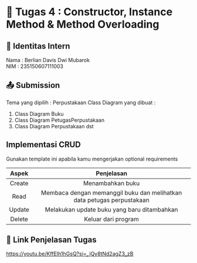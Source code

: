 # 📁 Tugas 4 : Constructor, Instance Method & Method Overloading

## 👤 Identitas Intern
Nama : Berlian Davis Dwi Mubarok             
NIM  : 235150607111003

## 📤 Submission

Tema yang dipilih : Perpustakaan 
Class Diagram yang dibuat : 
1. Class Diagram Buku
2. Class Diagram PetugasPerpustakaan
3. Class Diagram Perpustakaan
dst

## Implementasi CRUD

Gunakan template ini apabila kamu mengerjakan optional requirements

| Aspek | Penjelasan    |     
| :---:   | :---: | 
| Create | Menambahkan buku | 
| Read | Membaca dengan memanggil buku dan melihatkan data petugas perpustakaan | 
| Update | Melakukan update buku yang baru ditambahkan | 
| Delete | Keluar dari program | 



## 🔗 Link Penjelasan Tugas

https://youtu.be/KffEIh1hGsQ?si=_jQy8tNd2agZ3_zB
